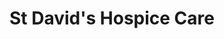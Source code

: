 ---
title: "St David's Hospice Care"
url: /newport/st-davids-hospice-care-high-street/
shop: charity
---